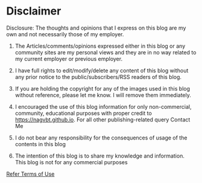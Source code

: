 
# Disclaimer

Disclosure: The thoughts and opinions that I express on this blog are my own and not necessarily those of my employer.

1. The Articles/comments/opinions expressed either in this blog or any community sites are my personal views and they are in no way related to my current employer or previous employer.

2. I have full rights to edit/modify/delete any content of this blog without any prior notice to the public/subscribers/RSS readers of this blog.

3. If you are holding the copyright for any of the images used in this blog without reference,  please let me know. I will remove them immediately.

4. I encouraged the use of this blog information for only non-commercial, community, educational purposes with proper credit to https://nagvbt.github.io. For all other publishing-related query Contact Me

5. I do not bear any responsibility for the consequences of usage of the contents in this blog

6. The intention of this blog is to share my knowledge and information. This blog  is not for any commercial purposes

[Refer Terms of Use](/terms)
